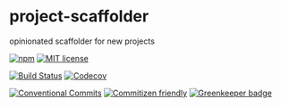 # project-scaffolder

opinionated scaffolder for new projects

<!-- consumer badges -->
[![npm][npm-badge]][npm-link]
[![MIT license][license-badge]][license-link]

<!-- status badges -->
[![Build Status][ci-badge]][ci-link]
[![Codecov](https://img.shields.io/codecov/c/github/travi/project-scaffolder.svg)](https://codecov.io/github/travi/project-scaffolder)

<!-- contribution badges -->
[![Conventional Commits][commit-convention-badge]][commit-convention-link]
[![Commitizen friendly][commitizen-badge]][commitizen-link]
[![Greenkeeper badge](https://badges.greenkeeper.io/travi/project-scaffolder.svg)](https://greenkeeper.io/)

[npm-link]: https://www.npmjs.com/package/@travi/project-scaffolder
[npm-badge]: https://img.shields.io/npm/v/@travi/project-scaffolder.svg
[license-link]: LICENSE
[license-badge]: https://img.shields.io/github/license/travi/project-scaffolder.svg
[ci-link]: https://travis-ci.org/travi/project-scaffolder
[ci-badge]: https://img.shields.io/travis/travi/project-scaffolder.svg?branch=master
[commit-convention-link]: https://conventionalcommits.org
[commit-convention-badge]: https://img.shields.io/badge/Conventional%20Commits-1.0.0-yellow.svg
[commitizen-link]: http://commitizen.github.io/cz-cli/
[commitizen-badge]: https://img.shields.io/badge/commitizen-friendly-brightgreen.svg
